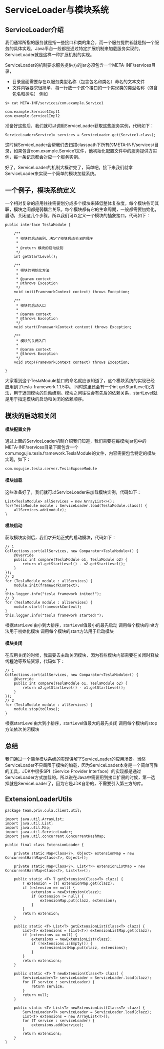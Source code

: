 # ServiceLoader与模块系统

## ServiceLoader介绍

我们通常所指的服务就是指一些接口和类的集合，而一个服务提供者就是指一个服务的具体实现，Java平台一般都是通过特定扩展机制来加载服务实现的。ServiceLoader就是这样一种扩展机制的实现。

ServiceLoader的机制要求服务提供方的jar必须包含一个META-INF/services目录，
* 目录里面需要存在以服务类型名称（包含包名和类名）命名的文本文件
* 文件内容要求很简单，每一行放一个这个接口的一个实现类的类型名称（包含包名和类名）
例如
```
$> cat META-INF/services/com.example.Service1

com.example.Service1Impl1
com.example.Service1Impl2
```

准备好这些后，我们就可以调用ServiceLoader获取这些服务实例，代码如下：
```
ServiceLoader<Service1> services = ServiceLoader.get(Service1.class);
```
这时候ServiceLoader会帮我们去扫描classpath下所有的META-INF/services/目录，如果包含com.example.Service1文件，他初始化配置文件中的服务提供方实例，每一条记录都会对应一个服务实例。

好了，ServiceLoader的机制大概讲完了，简单吧。接下来我们就拿ServiceLoader来实现一个简单的模块加载系统。

## 一个例子，模块系统定义

一个相对复杂的应用往往需要划分成多个模块来降低整体复杂度。每个模块各司其职，模块之间都是弱耦合关系。每个模块都有它的生命周期，一般都需要初始化，启动，关闭这几个步骤，所以我们可以定义一个模块的抽象接口，代码如下：
```
public interface TeslaModule {

    /**
     * 模块的启动级别，决定了模块启动关闭的顺序
     *
     * @return 模块的启动级别
     */
    int getStartLevel();

    /**
     * 模块的初始化方法
     *
     * @param context
     * @throws Exception
     */
    void init(FrameworkContext context) throws Exception;

    /**
     * 模块的启动入口
     *
     * @param context
     * @throws Exception
     */
    void start(FrameworkContext context) throws Exception;

    /**
     * 模块的关闭入口
     *
     * @param context
     * @throws Exception
     */
    void stop(FrameworkContext context) throws Exception;

}
```
大家看到这个TeslaModule接口的命名就应该知道了，这个模块系统的实现已经应用到了tesla-framework 1.1.5中。
同时这里还会有一个int getStartLevel();方法，用于返回模块的启动级别。模块之间往往会有先后的依赖关系，startLevel就是用于指定模块的启动和关闭的依赖顺序。

## 模块的启动和关闭

#### 模块配置文件

通过上面的ServiceLoader机制介绍我们知道，我们需要在每模块jar包中的META-INF/services目录下面包含一个com.mogujie.tesla.framework.TeslaModule的文件，内容需要包含特定的模块实现，如下：
```
com.mogujie.tesla.server.TeslaExposeModule
```
#### 模块加载

这些准备好了，我们就可以ServiceLoader来加载模块实例，代码如下：
```
List<TeslaModule> allServices = new ArrayList<>();
for(TeslaModule module : ServiceLoader.load(TeslaModule.class)) {
    allServices.add(module);
}
```
#### 模块启动

获取模块实例后，我们才开始正式的启动模块，代码如下：
```
// 1
Collections.sort(allServices, new Comparator<TeslaModule>() {
    @Override
    public int compare(TeslaModule o1, TeslaModule o2) {
        return o1.getStartLevel() - o2.getStartLevel();
    }
});
// 2
for (TeslaModule module : allServices) {
    module.init(frameworkContext);
}
this.logger.info("tesla framework inited!");
// 3
for (TeslaModule module : allServices) {
    module.start(frameworkContext);
}
this.logger.info("tesla framework started!");
```
根据startLevel由小到大排序，startLevel值最小的最先启动
调用每个模块的init方法用于初始化模块
调用每个模块的start方法用于启动模块

#### 模块关闭

在应用关闭的时候，我需要去主动关闭模块，因为有些模块内部需要在关闭时释放线程池等系统资源，代码如下：
```
// 1
Collections.sort(allServices, new Comparator<TeslaModule>() {
    @Override
    public int compare(TeslaModule o1, TeslaModule o2) {
        return o2.getStartLevel() - o1.getStartLevel();
    }
});
// 2
for (TeslaModule module : allServices) {
    module.stop(toClose);
}
```
根据startLevel由大到小排序，startLevel值最大的最先关闭
调用每个模块的stop方法依次关闭模块

## 总结

我们通过一个简单模块系统的实现讲解了ServiceLoader的应用场景。当然ServiceLoader不只局限于模块的加载，因为ServiceLoader本身是一个简单可靠的工具，JDK中很多SPI（Service Provider Interface）的实现都是通过ServiceLoader方式加载的。所以说在Java中需要用到接口扩展的时候，第一选择就是ServiceLoader了，因为它是JDK自带的，不需要引入第三方的库。


## ExtensionLoaderUtils
```
package team.priv.oula.client.util;

import java.util.ArrayList;
import java.util.List;
import java.util.Map;
import java.util.ServiceLoader;
import java.util.concurrent.ConcurrentHashMap;

public final class ExtensionLoader {

	private static Map<Class<?>, Object> extensionMap = new ConcurrentHashMap<Class<?>, Object>();

	private static Map<Class<?>, List<?>> extensionListMap = new ConcurrentHashMap<Class<?>, List<?>>();

	public static <T> T getExtension(Class<T> clazz) {
		T extension = (T) extensionMap.get(clazz);
		if (extension == null) {
			extension = newExtension(clazz);
			if (extension != null) {
				extensionMap.put(clazz, extension);
			}
		}
		return extension;
	}

	public static <T> List<T> getExtensionList(Class<T> clazz) {
		List<T> extensions = (List<T>) extensionListMap.get(clazz);
		if (extensions == null) {
			extensions = newExtensionList(clazz);
			if (!extensions.isEmpty()) {
				extensionListMap.put(clazz, extensions);
			}
		}
		return extensions;
	}

	public static <T> T newExtension(Class<T> clazz) {
		ServiceLoader<T> serviceLoader = ServiceLoader.load(clazz);
		for (T service : serviceLoader) {
			return service;
		}
		return null;
	}

	public static <T> List<T> newExtensionList(Class<T> clazz) {
		ServiceLoader<T> serviceLoader = ServiceLoader.load(clazz);
		List<T> extensions = new ArrayList<T>();
		for (T service : serviceLoader) {
			extensions.add(service);
		}
		return extensions;
	}
}

```
